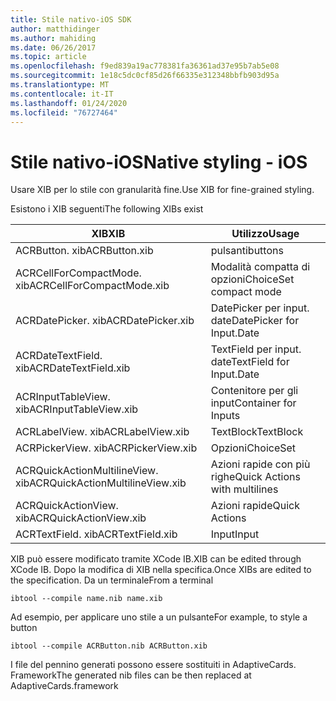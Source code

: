 ```yaml
---
title: Stile nativo-iOS SDK
author: matthidinger
ms.author: mahiding
ms.date: 06/26/2017
ms.topic: article
ms.openlocfilehash: f9ed839a19ac778381fa36361ad37e95b7ab5e08
ms.sourcegitcommit: 1e18c5dc0cf85d26f66335e312348bbfb903d95a
ms.translationtype: MT
ms.contentlocale: it-IT
ms.lasthandoff: 01/24/2020
ms.locfileid: "76727464"
---
```

# <a name="native-styling---ios"></a><span data-ttu-id="0ad87-102">Stile nativo-iOS</span><span class="sxs-lookup"><span data-stu-id="0ad87-102">Native styling - iOS</span></span>

<span data-ttu-id="0ad87-103">Usare XIB per lo stile con granularità fine.</span><span class="sxs-lookup"><span data-stu-id="0ad87-103">Use XIB for fine-grained styling.</span></span>

<span data-ttu-id="0ad87-104">Esistono i XIB seguenti</span><span class="sxs-lookup"><span data-stu-id="0ad87-104">The following XIBs exist</span></span>

| <span data-ttu-id="0ad87-105">XIB</span><span class="sxs-lookup"><span data-stu-id="0ad87-105">XIB</span></span> | <span data-ttu-id="0ad87-106">Utilizzo</span><span class="sxs-lookup"><span data-stu-id="0ad87-106">Usage</span></span> |
|---|---|
| <span data-ttu-id="0ad87-107">ACRButton. xib</span><span class="sxs-lookup"><span data-stu-id="0ad87-107">ACRButton.xib</span></span> | <span data-ttu-id="0ad87-108">pulsanti</span><span class="sxs-lookup"><span data-stu-id="0ad87-108">buttons</span></span> |
| <span data-ttu-id="0ad87-109">ACRCellForCompactMode. xib</span><span class="sxs-lookup"><span data-stu-id="0ad87-109">ACRCellForCompactMode.xib</span></span>   | <span data-ttu-id="0ad87-110">Modalità compatta di opzioni</span><span class="sxs-lookup"><span data-stu-id="0ad87-110">ChoiceSet compact mode</span></span>|
| <span data-ttu-id="0ad87-111">ACRDatePicker. xib</span><span class="sxs-lookup"><span data-stu-id="0ad87-111">ACRDatePicker.xib</span></span> | <span data-ttu-id="0ad87-112">DatePicker per input. date</span><span class="sxs-lookup"><span data-stu-id="0ad87-112">DatePicker for Input.Date</span></span> |
| <span data-ttu-id="0ad87-113">ACRDateTextField. xib</span><span class="sxs-lookup"><span data-stu-id="0ad87-113">ACRDateTextField.xib</span></span>  | <span data-ttu-id="0ad87-114">TextField per input. date</span><span class="sxs-lookup"><span data-stu-id="0ad87-114">TextField for Input.Date</span></span> |
| <span data-ttu-id="0ad87-115">ACRInputTableView. xib</span><span class="sxs-lookup"><span data-stu-id="0ad87-115">ACRInputTableView.xib</span></span>   | <span data-ttu-id="0ad87-116">Contenitore per gli input</span><span class="sxs-lookup"><span data-stu-id="0ad87-116">Container for Inputs</span></span> |
| <span data-ttu-id="0ad87-117">ACRLabelView. xib</span><span class="sxs-lookup"><span data-stu-id="0ad87-117">ACRLabelView.xib</span></span>  | <span data-ttu-id="0ad87-118">TextBlock</span><span class="sxs-lookup"><span data-stu-id="0ad87-118">TextBlock</span></span> |
| <span data-ttu-id="0ad87-119">ACRPickerView. xib</span><span class="sxs-lookup"><span data-stu-id="0ad87-119">ACRPickerView.xib</span></span> | <span data-ttu-id="0ad87-120">Opzioni</span><span class="sxs-lookup"><span data-stu-id="0ad87-120">ChoiceSet</span></span> |
| <span data-ttu-id="0ad87-121">ACRQuickActionMultilineView. xib</span><span class="sxs-lookup"><span data-stu-id="0ad87-121">ACRQuickActionMultilineView.xib</span></span>  | <span data-ttu-id="0ad87-122">Azioni rapide con più righe</span><span class="sxs-lookup"><span data-stu-id="0ad87-122">Quick Actions with multilines</span></span> |
| <span data-ttu-id="0ad87-123">ACRQuickActionView. xib</span><span class="sxs-lookup"><span data-stu-id="0ad87-123">ACRQuickActionView.xib</span></span> | <span data-ttu-id="0ad87-124">Azioni rapide</span><span class="sxs-lookup"><span data-stu-id="0ad87-124">Quick Actions</span></span> |
| <span data-ttu-id="0ad87-125">ACRTextField. xib</span><span class="sxs-lookup"><span data-stu-id="0ad87-125">ACRTextField.xib</span></span> | <span data-ttu-id="0ad87-126">Input</span><span class="sxs-lookup"><span data-stu-id="0ad87-126">Input</span></span> |

<span data-ttu-id="0ad87-127">XIB può essere modificato tramite XCode IB.</span><span class="sxs-lookup"><span data-stu-id="0ad87-127">XIB can be edited through XCode IB.</span></span>
<span data-ttu-id="0ad87-128">Dopo la modifica di XIB nella specifica.</span><span class="sxs-lookup"><span data-stu-id="0ad87-128">Once XIBs are edited to the specification.</span></span>
<span data-ttu-id="0ad87-129">Da un terminale</span><span class="sxs-lookup"><span data-stu-id="0ad87-129">From a terminal</span></span>
```
ibtool --compile name.nib name.xib 
```

<span data-ttu-id="0ad87-130">Ad esempio, per applicare uno stile a un pulsante</span><span class="sxs-lookup"><span data-stu-id="0ad87-130">For example, to style a button</span></span>
```
ibtool --compile ACRButton.nib ACRButton.xib 
```

<span data-ttu-id="0ad87-131">I file del pennino generati possono essere sostituiti in AdaptiveCards. Framework</span><span class="sxs-lookup"><span data-stu-id="0ad87-131">The generated nib files can be then replaced at AdaptiveCards.framework</span></span>
